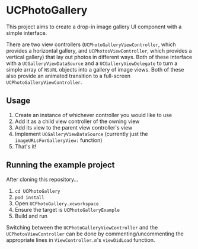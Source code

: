 # UCPhotoGallery
This project aims to create a drop-in image gallery UI component with a simple interface.

There are two view controllers (`UCPhotoGalleryViewController`, which provides a horizontal gallery,  and `UCPhotosViewController`, which provides a vertical gallery) that lay out photos in different ways. Both of these interface with a `UCGalleryViewDataSource` and a `UCGalleryViewDelegate` to turn a simple array of `NSURL` objects into a gallery of image views. Both of these also provide an animated transition to a full-screen `UCPhotoGalleryViewController`.

## Usage
1. Create an instance of whichever controller you would like to use
2. Add it as a child view controller of the owning view
3. Add its view to the parent view controller's view
4. Implement `UCGalleryViewDataSource` (currently just the `imageURLsForGalleryView:` function)
5. That's it!

## Running the example project
After cloning this repository…

1. `cd UCPhotoGallery`
2. `pod install`
3. Open `UCPhotoGallery.xcworkspace`
4. Ensure the target is `UCPhotoGalleryExample`
5. Build and run

Switching between the `UCPhotoGalleryViewController` and the `UCPhotosViewController` can be done by commenting/uncommenting the appropriate lines in `ViewController.m`'s `viewDidLoad` function. 
